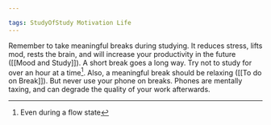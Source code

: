 ```yaml
---

tags: StudyOfStudy Motivation Life 
---
```


Remember to take meaningful breaks during studying. It reduces stress, lifts mod, rests the brain, and will increase your productivity in the future ([[Mood and Study]]). A short break goes a long way. Try not to study for over an hour at a time[^1]. Also, a meaningful break should be relaxing ([[To do on Break]]). But never use your phone on breaks. Phones are mentally taxing, and can degrade the quality of your work afterwards.

[^1]: Even during a flow state